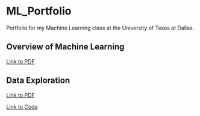 # ML_Portfolio
Portfolio for my Machine Learning class at the University of Texas at Dallas.

## Overview of Machine Learning 
[Link to PDF](https://github.com/anuragdiwate/ML_Portfolio/blob/f0b37f234d8e5a4fb3b38d509bf1dbb7235bc171/Overview%20of%20ML.pdf)

## Data Exploration
[Link to PDF](https://github.com/anuragdiwate/ML_Portfolio/blob/main/Data%20Exploration.pdf)

[Link to Code](https://github.com/anuragdiwate/ML_Portfolio/blob/main/main.cpp)
